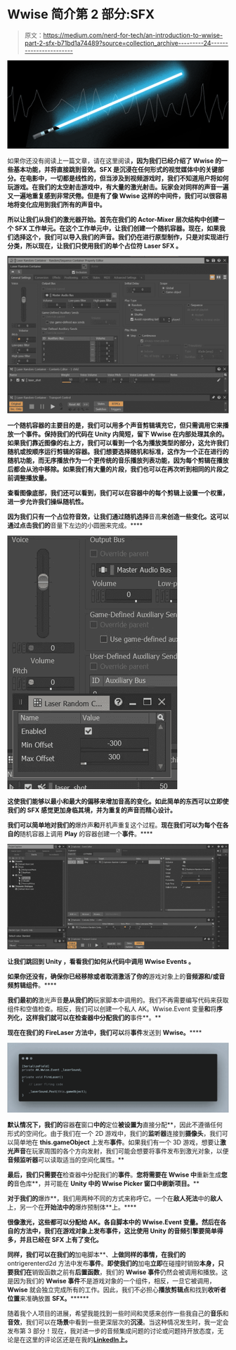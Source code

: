 # Wwise 简介第 2 部分:SFX

> 原文：<https://medium.com/nerd-for-tech/an-introduction-to-wwise-part-2-sfx-b71bd1a74489?source=collection_archive---------24----------------------->

![](img/8e311acefae45af44f8d63061af3fc09.png)

如果你还没有阅读上一篇文章，请在这里阅读[](/nerd-for-tech/immersion-begins-with-sound-15f247f4121e)****，因为我们已经介绍了 Wwise 的一些基本功能，并将直接跳到**音效。SFX** 是沉浸在任何形式的视觉媒体中的关键部分。在电影中，一切都是线性的，但当涉及到视频游戏时，我们不知道用户将如何玩游戏。在我们的太空射击游戏中，有大量的激光射击。玩家会对同样的**声音**一遍又一遍地重复感到非常厌倦。但是有了像 **Wwise** 这样的中间件，我们可以很容易地将变化应用到我们所有的声音中。****

****所以让我们从我们的**激光器开始。**首先在我们的 **Actor-Mixer 层次结构**中创建一个 **SFX 工作单元**。在这个**工作单元**中，让我们创建一个**随机容器**。现在，如果我们选择这个，我们可以导入我们的声音。我们仍在进行原型制作，只是对实现进行分类，所以现在，让我们只使用我们的单个占位符 **Laser SFX** 。****

****![](img/46f9f9b34e3e19b8ca240e88779c822e.png)****

****一个**随机容器**的主要目的是，我们可以用多个**声音剪辑**填充它，但只需调用它来播放一个**事件。**保持我们的代码在 **Unity** 内简短，留下 **Wwise** 在内部处理其余的。如果我们靠近图像的右上方，我们可以看到一个名为**播放类型**的部分，这允许我们随机或按顺序运行**剪辑**的**容器**。我们想要选择**随机**和**标准**，这作为一个正在进行的随机功能，而**无序播放**作为一个更传统的音乐播放列表功能，因为每个**剪辑**在播放后都会从**池**中移除。如果我们有大量的**片段**，我们也可以在再次听到相同的**片段**之前调整播放量。****

****查看图像底部，我们还可以看到，我们可以在**容器中的每个**剪辑**上设置一个**权重**，**进一步允许我们操纵随机性。****

**因为我们只有一个占位符音效，让我们通过随机选择**音高**来创造一些变化。这可以通过点击我们的**音量下左边的小圆圈来完成。****

**![](img/820b56aaf43a2173439f84141a91b60d.png)**

**这使我们能够以最小和最大的偏移来增加音高的变化。如此简单的东西可以立即使我们的 **SFX** 感觉更加身临其境，并为重复的声音而精心设计。**

**我们可以简单地对我们的**爆炸声**和**开机声重复这个过程。**现在我们可以为每个在各自的**随机容器上调用 **Play** 的容器创建一个**事件**。****

**![](img/74f50cd3b078f3c4a8568429e36d5ae5.png)**

**让我们跳回到 **Unity** ，看看我们如何从代码中调用 **Wwise Events** 。**

**如果你还没有，确保你已经移除或者取消激活了你的**游戏对象上的**音频源和/或音频剪辑组件**。****

**我们最初的**激光声音**是从我们的**玩家脚本中调用的。我们不再需要编写代码来获取组件和空值检查。相反，我们可以创建一个私人 AK。Wwise.Event 变量**和**将**序列化，这样我们就可以在检查器中分配我们的**事件**。**

**现在在我们的 **FireLaser 方法**中，我们可以**将**事件**发送到 **Wwise。******

**![](img/c0aa290bd4e7b37cf483c83246b24db8.png)**

**默认情况下，我们的**容器**在**窗口**中的**定位**被设置为**直接分配**，因此不遵循任何形式的空间化。由于我们在一个 2D 游戏中，我们的**监听器**连接到**摄像头**，我们可以简单地在 **this.gameObject** 上发布**事件**。如果我们有一个 3D 游戏，想要让**激光声音**在玩家周围的各个方向发射，我们可能会想要将事件发布到激光对象，以便**音频监听器**可以读取适当的空间化属性。**

**最后，我们只需要在**检查器中分配我们的**事件**。**您将需要在 **Wwise** 中**重新生成**您的**音色库**，并可能在 **Unity 中的 **Wwise Picker 窗口**中刷新项目。****

**对于我们的**爆炸**，我们用两种不同的方式来称呼它。一个在**敌人死法**中的**敌人**上，另一个在**开始法中的**爆炸预制体**上。****

**很像激光，这些都可以分配给 **AK。各自脚本中的 Wwise.Event 变量**。然后在各自的方法中，我们在游戏对象上发布事件，这比使用 Unity 的音频引擎要简单得多，并且已经在 SFX 上有了变化。**

**同样，我们可以在我们的**加电脚本**、**上做同样的事情，在我们的**ontrigerenterd2d 方法中发布**事件**。**即使我们的**加电**立即**在碰撞时销毁**本身，只要我们在**销毁函数之前有**后置函数**，我们的 **Wwise 事件**仍然会被调用和播放。这是因为我们的 **Wwise 事件**不是游戏对象的一个组件，相反，一旦它被调用， **Wwise** 就会独立完成所有的工作。因此，我们不必担心**播放剪辑点**和找到**收听者位置**来准确放置 **SFX。********

随着我个人项目的进展，希望我能找到一些时间和灵感来创作一些我自己的**音乐**和**音效**，我们可以在**场景**中看到一些更深层次的**沉浸**。当这种情况发生时，我一定会发布第 3 部分！现在，我对进一步的音频集成问题的讨论或问题持开放态度，无论是在这里的评论区还是在我的[**LinkedIn**](https://www.linkedin.com/in/calum-slee-a45345210/)**上。**